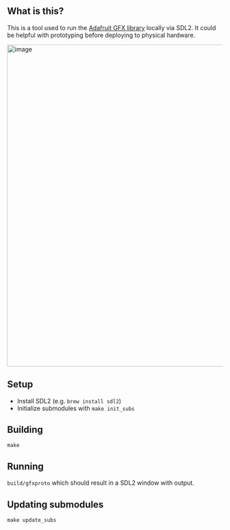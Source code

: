 ## What is this?

This is a tool used to run the [Adafruit GFX library](https://learn.adafruit.com/adafruit-gfx-graphics-library) locally via SDL2. It could be helpful with prototyping before deploying to physical hardware.

<img width="752" alt="image" src="https://github.com/twstokes/gfx-proto/assets/2092798/073fcad6-f822-431a-bdbb-b614ba9d8c42">


## Setup

- Install SDL2 (e.g. `brew install sdl2`)
- Initialize submodules with `make init_subs`

## Building

`make`

## Running

`build/gfxproto` which should result in a SDL2 window with output.

## Updating submodules

`make update_subs`
